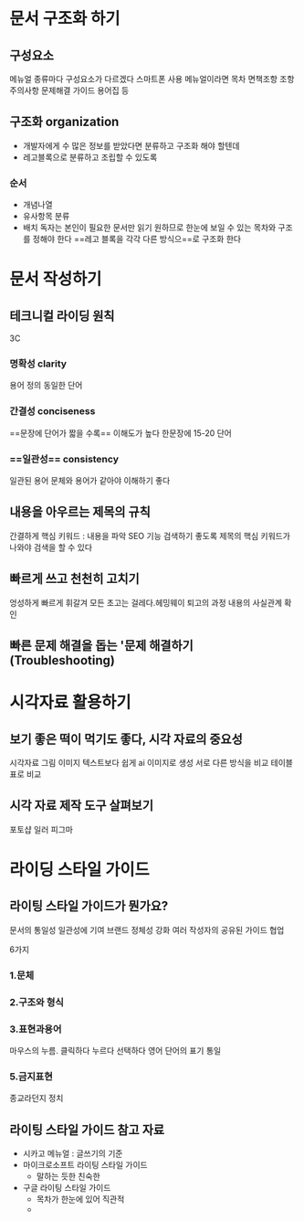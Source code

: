 # 문서 구조화 하기
## 구성요소
메뉴얼 종류마다 구성요소가 다르겠다
스마트폰 사용 메뉴얼이라면
목차 면책조항 조항 주의사항 문제해결 가이드 용어집 등
## 구조화 organization
* 개발자에게 수 많은 정보를 받았다면 분류하고 구조화 해야 할텐데
* 레고블록으로 분류하고 조립할 수 있도록 
### 순서
* 개념나열
* 유사항목 분류
* 배치
독자는 본인이 필요한 문서만 읽기 원하므로 한눈에 보일 수 있는 목차와 구조를 정해야 한다
==레고 블록을 각각 다른 방식으==로 구조화 한다

# 문서 작성하기
## 테크니컬 라이딩 원칙

3C

### 명확성 clarity
용어 정의 동일한 단어
### 간결성 conciseness
==문장에 단어가 짧을 수록== 이해도가 높다
한문장에 15-20 단어
### ==일관성== consistency

일관된 용어
문체와 용어가 같아야 이해하기 좋다

## 내용을 아우르는 제목의 규칙
간결하게
핵심 키워드 : 내용을 파악
SEO 기능
검색하기 좋도록
제목의 핵심 키워드가 나와야 검색을 할 수 있다
## 빠르게 쓰고 천천히 고치기
엉성하게 빠르게 휘갈겨
모든 초고는 걸레다.헤밍웨이
퇴고의 과정
내용의 사실관계 확인

## 빠른 문제 해결을 돕는 '문제 해결하기(Troubleshooting)

# 시각자료 활용하기
## 보기 좋은 떡이 먹기도 좋다, 시각 자료의 중요성
시각자료 그림 이미지
텍스트보다 쉽게 ai 이미지로 생성
서로 다른 방식을 비교
테이블 표로 비교

## 시각 자료 제작 도구 살펴보기
포토샵 일러 피그마
# 라이딩 스타일 가이드
## 라이팅 스타일 가이드가 뭔가요?
문서의 통일성 일관성에 기여
브랜드 정체성 강화
여러 작성자의 공유된 가이드 협업

6가지 
### 1.문체
### 2.구조와 형식
### 3.표현과용어
마우스의 누름.
클릭하다 누르다 선택하다
영어 단어의 표기 통일
### 5.금지표현
종교라던지 정치
## 라이팅 스타일 가이드 참고 자료
- 시카고 메뉴얼 : 글쓰기의 기준
- 마이크로소프트 라이팅 스타일 가이드
	- 말하는 듯한 친숙한
- 구글 라이팅 스타일 가이드
	- 목차가 한눈에 있어 직관적
	- 














